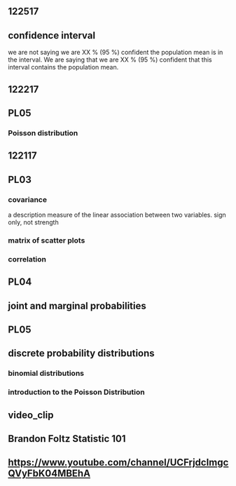 ## 122517
## confidence interval
we are not saying we are XX % (95 %) confident the population mean is in the interval. We are saying that we are XX % (95 %) confident that this interval contains the population mean. 

## 122217
## PL05
### Poisson distribution

## 122117

## PL03
### covariance
a description measure of the linear association between two variables.
sign only, not strength

### matrix of scatter plots

### correlation

## PL04
## joint and marginal probabilities

## PL05
## discrete probability distributions
### binomial distributions
### introduction to the Poisson Distribution

## video_clip
## Brandon Foltz Statistic 101
## https://www.youtube.com/channel/UCFrjdcImgcQVyFbK04MBEhA